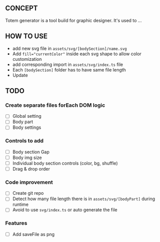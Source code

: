 ## CONCEPT
Totem generator is a tool build for graphic designer. It's used to ...

## HOW TO USE
- add new svg file in `assets/svg/[bodySection]/name.svg`
- Add `fill="currentColor"` inside each svg shape to allow color customization
- add corresponding import in `assets/svg/index.ts` file
- Each `[bodySection]` folder has to have same file length
- Update 

## TODO
### Create separate files forEach DOM logic
- [ ] Global setting
- [ ] Body part
- [ ] Body settings

### Controls to add 
- [ ] Body section Gap
- [ ] Body img size
- [ ] Individual body section controls (color, bg, shuffle)
- [ ] Drag & drop order

### Code improvement
- [ ] Create git repo
- [ ] Detect how many file length there is in `assets/svg/[bodyPart]` during runtime
- [ ] Avoid to use `svg/index.ts` or auto generate the file

### Features
- [ ] Add saveFile as png 
